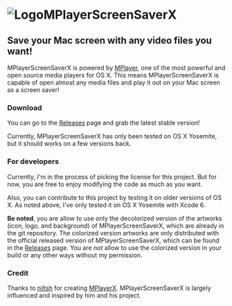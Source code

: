 # ![Logo](http://mutun.in.th/projects/mpssx/thumbnail.png)MPlayerScreenSaverX #
## Save your Mac screen with any video files you want! ##

MPlayerScreenSaverX is powered by [MPlayer](http://www.mplayerhq.hu), one of the most powerful and open source media players for OS X. This means MPlayerScreenSaverX is capable of open almost any media files and play it out on your Mac screen as a screen saver!

### Download ###
You can go to the [Releases](https://github.com/iAmMutun/MPlayerScreenSaverX/releases) page and grab the latest stable version!

Currently, MPlayerScreenSaverX has only been tested on OS X Yosemite, but it should works on a few versions back.

### For developers ###
Currently, I'm in the process of picking the license for this project. But for now, you are free to enjoy modifying the code as much as you want. 

Also, you can contribute to this project by testing it on older versions of OS X. As noted above, I've only tested it on OS X Yosemite with Xcode 6.

**Be noted**, you are allow to use only the decolorized version of the artworks (icon, logo, and background) of MPlayerScreenSaverX, which are already in the git repository. The colorized version artworks are only distributed with the official released version of MPlayerScreenSaverX, which can be found in the [Releases](https://github.com/iAmMutun/MPlayerScreenSaverX/releases) page. You are *not* allow to use the colorized version in your build or any other ways without my permission.

### Credit ###
Thanks to [niltsh](https://github.com/niltsh) for creating [MPlayerX](http://mplayerx.org). MPlayerScreenSaverX is largely influenced and inspired by him and his project.
